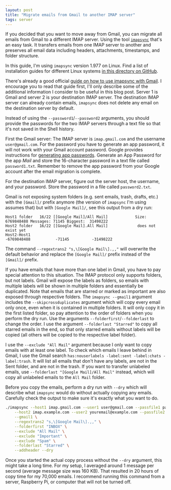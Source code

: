 ```yaml
---
layout: post
title: "Migrate emails from Gmail to another IMAP server"
tags: server
---
```


If you decided that you want to move away from Gmail, you can migrate all emails from Gmail to a different
IMAP server. Using the tool [`imapsync`](https://github.com/imapsync/imapsync) that's an easy task. It transfers emails
from one IMAP server to another and preserves all email data including headers, attachments, timestamps, and folder structure.

In this guide, I'm using `imapsync` version 1.977 on Linux. Find a list of installation guides for different
Linux systems [in this directory on GitHub](https://github.com/imapsync/imapsync/tree/master/INSTALL.d).

There's already a good official
[guide on how to use imapsync with Gmail](https://github.com/imapsync/imapsync/blob/master/FAQ.d/FAQ.Gmail.txt).
I encourage you to read that guide first, I'll only describe some of the additional information I consider to be useful
in this blog post. Server 1 is Gmail and server 2 is your destination IMAP server. The destination IMAP server can
already contain emails, `imapsync` does not delete any email on the destination server by default.

Instead of using the `--password1`/`--password2` arguments, you should provide the passwords for the two IMAP servers
through a text file so that it's not saved in the Shell history.

First the Gmail server: The IMAP server is `imap.gmail.com` and the username `user@gmail.com`. For the password you
have to generate an app password, it will not work with your Gmail account password. Google provides instructions for
[generating app passwords](https://support.google.com/accounts/answer/185833). Generate an App Password for the app
*Mail* and store the 16-character password in a text file called `password1.txt`. Remember to remove the app password
from your Google account after the email migration is complete.

For the destination IMAP server, figure out the server host, the username, and your password. Store the password in a
file called `password2.txt`.

Gmail is not exposing system folders (e.g. sent emails, trash, drafts, etc.) with the `[Gmail]/` prefix anymore (the
version of `imapsync` I'm using assumes that) but with `[Google Mail]/`, see this output from a dry run:

```text
Host1 folder   16/22 [[Google Mail]/All Mail]            Size: 6769848488 Messages: 71145 Biggest:  31498222
Host2 folder   16/22 [[Google Mail].All Mail]             does not exist yet
Host2-Host1                                                    -6769848488           -71145          -31498222
```

The command `--regextrans2 "s,\[Google Mail\].,,"` will overwrite the default behavior and replace the `[Google Mail]/`
prefix instead of the `[Gmail]/`
prefix.

If you have emails that have more than one label in Gmail, you have to pay special attention to this situation. The
IMAP protocol only supports folders, but not labels. Gmail will expose the labels as folders, so emails with multiple
labels will be shown in multiple folders and essentially be duplicated. Note that emails that are starred or marked as
important are also exposed through respective folders. The `imapsync --gmail1` argument includes the
`--skipcrossduplicates` argument which will copy every email only once, even when it is contained in multiple folders.
It will only copy it in the first listed folder, so pay attention to the order of folders when you perform the dry run.
Use the arguments `--folderfirst`/`--folderlast` to change the order. I use the argument `--folderlast "Starred"` to
copy all starred emails in the end, so that only starred emails without labels will be copied (all others will be copied
to the respective label folder).

I use the `--exclude "All Mail"` argument because I only want to copy emails with at least one label. To check which
emails I leave behind in Gmail, I use the Gmail search `has:nouserlabels -label:sent -label:chats -label:trash`.
It will list all emails that don't have any labels, are not in the Sent folder, and are not in the trash. If you want
to transfer unlabeled emails, use `--folderlast "[Google Mail]/All Mail"` instead, which will copy all unlabeled emails
to the `All Mail` folder.

Before you copy the emails, perform a dry run with `--dry` which will describe what `imapsync` would do without actually
copying any emails. Carefully check the output to make sure it's exactly what you want to do.

```bash
./imapsync --host1 imap.gmail.com --user1 user@gmail.com --passfile1 password1.txt \
    --host2 imap.example.com --user2 youremail@example.com --passfile2 password2.txt \
    --gmail1 \
    --regextrans2 "s,\[Google Mail\].,," \
    --folderfirst "INBOX" \
    --exclude "All Mail" \
    --exclude "Important" \
    --exclude "Spam" \
    --folderlast "Starred" \
    --addheader --dry
```

Once you started the actual copy process without the `--dry` argument, this might take a long time. For my setup, I
averaged around 1 message per second (average message size was 160 KB). That resulted in 20 hours of copy time
for my 70,000 emails. I recommend running this command from a server, Raspberry Pi, or computer that will not be turned
off.
